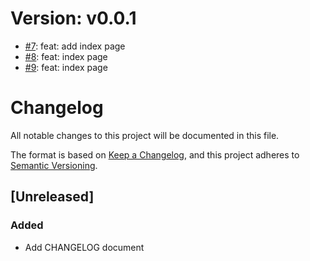 # Version: v0.0.1

* [#7](https://github.com/ilic90/changelog-ci/pull/7): feat: add index page
* [#8](https://github.com/ilic90/changelog-ci/pull/8): feat: index page
* [#9](https://github.com/ilic90/changelog-ci/pull/9): feat: index page


# Changelog

All notable changes to this project will be documented in this file.

The format is based on [Keep a Changelog](https://keepachangelog.com/en/1.0.0/),
and this project adheres to [Semantic Versioning](https://semver.org/spec/v2.0.0.html).

## [Unreleased]

### Added

- Add CHANGELOG document